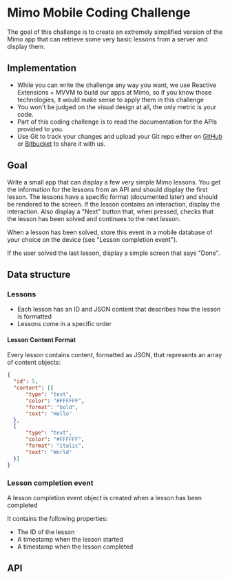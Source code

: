 # Mimo Mobile Coding Challenge

The goal of this challenge is to create an extremely simplified version of the Mimo app that can retrieve some very basic lessons from a server and display them.

## Implementation

- While you can write the challenge any way you want, we use Reactive Extensions + MVVM to build our apps at Mimo, so if you know those technologies, it would make sense to apply them in this challenge
- You won't be judged on the visual design at all, the only metric is your code.
- Part of this coding challenge is to read the documentation for the APIs provided to you.
- Use Git to track your changes and upload your Git repo either on [GitHub](https://github.com) or [Bitbucket](https://bitbucket.com) to share it with us.

## Goal

Write a small app that can display a few very simple Mimo lessons. You get the information for the lessons from an API and should display the first lesson. The lessons have a specific format (documented later) and should be rendered to the screen. If the lesson contains an interaction, display the interaction. Also display a "Next" button that, when pressed, checks that the lesson has been solved and continues to the next lesson.

When a lesson has been solved, store this event in a mobile database of your choice on the device (see "Lesson completion event").

If the user solved the last lesson, display a simple screen that says "Done".

## Data structure

### Lessons

- Each lesson has an ID and JSON content that describes how the lesson is formatted
- Lessons come in a specific order

#### Lesson Content Format

Every lesson contains content, formatted as JSON, that represents an array of content objects:

```json
{
  "id": 5,
  "content": [{
      "type": "text",
      "color": "#FFFFFF",
      "format": "bold",
      "text": "Hello"
  },
  {
      "type": "text",
      "color": "#FFFFFF",
      "format": "italic",
      "text": "World"
  }]
}
```

### Lesson completion event

A lesson completion event object is created when a lesson has been completed

It contains the following properties:
- The ID of the lesson
- A timestamp when the lesson started
- A timestamp when the lesson completed

## API




